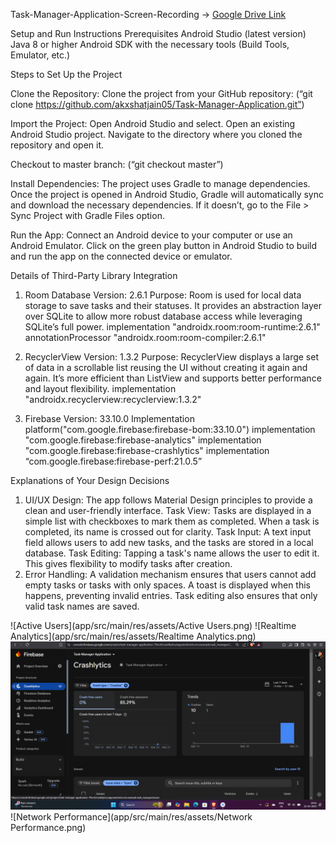 Task-Manager-Application-Screen-Recording -> 
[Google Drive Link](https://drive.google.com/file/d/1FvdtV__eJBOlOs3urfH0cw-lt_LkSQj6/view?usp=sharing)

Setup and Run Instructions
Prerequisites
Android Studio (latest version)
Java 8 or higher
Android SDK with the necessary tools (Build Tools, Emulator, etc.)

Steps to Set Up the Project

Clone the Repository: Clone the project from your GitHub repository:
(“git clone https://github.com/akxshatjain05/Task-Manager-Application.git”)

Import the Project: Open Android Studio and select. Open an existing Android Studio project. Navigate to the directory where you cloned the repository and open it.

Checkout to master branch:
(“git checkout master”)

Install Dependencies: The project uses Gradle to manage dependencies. Once the project is opened in Android Studio, Gradle will automatically sync and download the necessary dependencies. If it doesn’t, go to the File > Sync Project with Gradle Files option.


Run the App: Connect an Android device to your computer or use an Android Emulator. Click on the green play button in Android Studio to build and run the app on the connected device or emulator.



Details of Third-Party Library Integration

1. Room Database
Version: 2.6.1
Purpose: Room is used for local data storage to save tasks and their statuses. It provides an abstraction layer over SQLite to allow more robust database access while leveraging SQLite’s full power.
implementation "androidx.room:room-runtime:2.6.1"
annotationProcessor "androidx.room:room-compiler:2.6.1"

2. RecyclerView
Version: 1.3.2
Purpose: RecyclerView displays a large set of data in a scrollable list reusing the UI without creating it again and again. It’s more efficient than ListView and supports better performance and layout flexibility.
implementation "androidx.recyclerview:recyclerview:1.3.2"

3. Firebase
Version: 33.10.0
Implementation platform("com.google.firebase:firebase-bom:33.10.0")
implementation "com.google.firebase:firebase-analytics"
implementation "com.google.firebase:firebase-crashlytics"
implementation “com.google.firebase:firebase-perf:21.0.5”



Explanations of Your Design Decisions
1. UI/UX Design:
The app follows Material Design principles to provide a clean and user-friendly interface.
Task View: Tasks are displayed in a simple list with checkboxes to mark them as completed. When a task is completed, its name is crossed out for clarity.
Task Input: A text input field allows users to add new tasks, and the tasks are stored in a local database.
Task Editing: Tapping a task's name allows the user to edit it. This gives flexibility to modify tasks after creation.
2. Error Handling:
A validation mechanism ensures that users cannot add empty tasks or tasks with only spaces. A toast is displayed when this happens, preventing invalid entries.
Task editing also ensures that only valid task names are saved.


![Active Users](app/src/main/res/assets/Active Users.png)
![Realtime Analytics](app/src/main/res/assets/Realtime Analytics.png)
![Crashalytics](app/src/main/res/assets/Crashalytics.png)
![Network Performance](app/src/main/res/assets/Network Performance.png)



